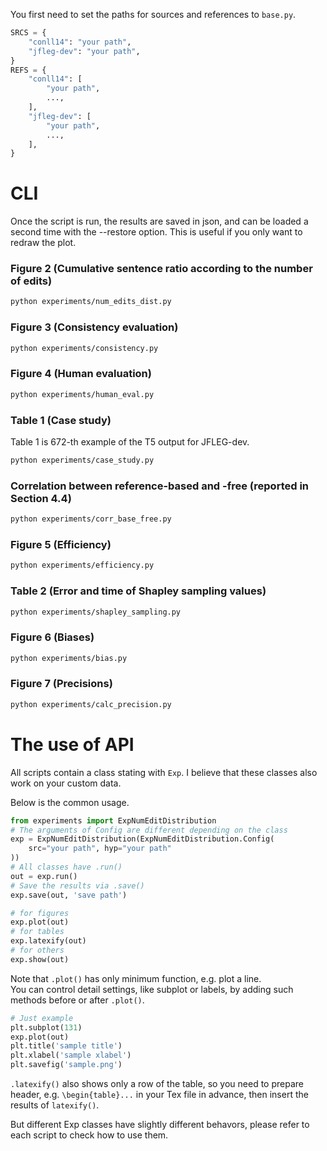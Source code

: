 You first need to set the paths for sources and references to `base.py`.
```python
SRCS = {
    "conll14": "your path",
    "jfleg-dev": "your path",
}
REFS = {
    "conll14": [
        "your path",
        ...,
    ],
    "jfleg-dev": [
        "your path",
        ...,
    ],
}
```

# CLI

Once the script is run, the results are saved in json, and can be loaded a second time with the --restore option. This is useful if you only want to redraw the plot.

### Figure 2 (Cumulative sentence ratio according to the number of edits)

```sh
python experiments/num_edits_dist.py
```

### Figure 3 (Consistency evaluation)

```sh
python experiments/consistency.py
```

### Figure 4 (Human evaluation)
```sh
python experiments/human_eval.py
```

### Table 1 (Case study)

Table 1 is 672-th example of the T5 output for JFLEG-dev. 
```sh
python experiments/case_study.py
```

### Correlation between reference-based and -free (reported in Section 4.4)
```sh
python experiments/corr_base_free.py
```

### Figure 5 (Efficiency)
```sh
python experiments/efficiency.py
```

### Table 2 (Error and time of Shapley sampling values)
```sh
python experiments/shapley_sampling.py
```

### Figure 6 (Biases)
```sh
python experiments/bias.py
```

### Figure 7 (Precisions)
```sh
python experiments/calc_precision.py
```

# The use of API
All scripts contain a class stating with `Exp`. I believe that these classes also work on your custom data.

Below is the common usage.
```python
from experiments import ExpNumEditDistribution
# The arguments of Config are different depending on the class
exp = ExpNumEditDistribution(ExpNumEditDistribution.Config(
    src="your path", hyp="your path"
))
# All classes have .run()
out = exp.run()
# Save the results via .save()
exp.save(out, 'save path')

# for figures
exp.plot(out)
# for tables
exp.latexify(out)
# for others
exp.show(out)
```

Note that `.plot()` has only minimum function, e.g. plot a line.  
You can control detail settings, like subplot or labels, by adding such methods before or after `.plot()`.
```python
# Just example
plt.subplot(131)
exp.plot(out)
plt.title('sample title')
plt.xlabel('sample xlabel')
plt.savefig('sample.png')
```

`.latexify()` also shows only a row of the table, so you need to prepare header, e.g. `\begin{table}...` in your Tex file in advance, then insert the results of `latexify()`.

But different Exp classes have slightly different behavors, please refer to each script to check how to use them.